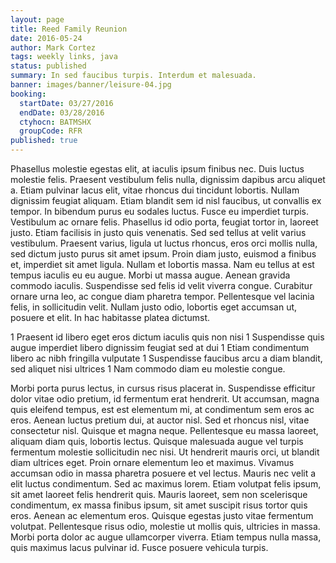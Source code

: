 ```yaml
---
layout: page
title: Reed Family Reunion
date: 2016-05-24
author: Mark Cortez
tags: weekly links, java
status: published
summary: In sed faucibus turpis. Interdum et malesuada.
banner: images/banner/leisure-04.jpg
booking:
  startDate: 03/27/2016
  endDate: 03/28/2016
  ctyhocn: BATMSHX
  groupCode: RFR
published: true
---
```

Phasellus molestie egestas elit, at iaculis ipsum finibus nec. Duis luctus molestie felis. Praesent vestibulum felis nulla, dignissim dapibus arcu aliquet a. Etiam pulvinar lacus elit, vitae rhoncus dui tincidunt lobortis. Nullam dignissim feugiat aliquam. Etiam blandit sem id nisl faucibus, ut convallis ex tempor. In bibendum purus eu sodales luctus. Fusce eu imperdiet turpis. Vestibulum ac ornare felis. Phasellus id odio porta, feugiat tortor in, laoreet justo.
Etiam facilisis in justo quis venenatis. Sed sed tellus at velit varius vestibulum. Praesent varius, ligula ut luctus rhoncus, eros orci mollis nulla, sed dictum justo purus sit amet ipsum. Proin diam justo, euismod a finibus et, imperdiet sit amet ligula. Nullam et lobortis massa. Nam eu tellus at est tempus iaculis eu eu augue. Morbi ut massa augue. Aenean gravida commodo iaculis. Suspendisse sed felis id velit viverra congue. Curabitur ornare urna leo, ac congue diam pharetra tempor. Pellentesque vel lacinia felis, in sollicitudin velit. Nullam justo odio, lobortis eget accumsan ut, posuere et elit. In hac habitasse platea dictumst.

1 Praesent id libero eget eros dictum iaculis quis non nisi
1 Suspendisse quis augue imperdiet libero dignissim feugiat sed at dui
1 Etiam condimentum libero ac nibh fringilla vulputate
1 Suspendisse faucibus arcu a diam blandit, sed aliquet nisi ultrices
1 Nam commodo diam eu molestie congue.

Morbi porta purus lectus, in cursus risus placerat in. Suspendisse efficitur dolor vitae odio pretium, id fermentum erat hendrerit. Ut accumsan, magna quis eleifend tempus, est est elementum mi, at condimentum sem eros ac eros. Aenean luctus pretium dui, at auctor nisl. Sed et rhoncus nisl, vitae consectetur nisl. Quisque et magna neque. Pellentesque eu massa laoreet, aliquam diam quis, lobortis lectus. Quisque malesuada augue vel turpis fermentum molestie sollicitudin nec nisi. Ut hendrerit mauris orci, ut blandit diam ultrices eget. Proin ornare elementum leo et maximus. Vivamus accumsan odio in massa pharetra posuere et vel lectus. Mauris nec velit a elit luctus condimentum.
Sed ac maximus lorem. Etiam volutpat felis ipsum, sit amet laoreet felis hendrerit quis. Mauris laoreet, sem non scelerisque condimentum, ex massa finibus ipsum, sit amet suscipit risus tortor quis eros. Aenean ac elementum eros. Quisque egestas justo vitae fermentum volutpat. Pellentesque risus odio, molestie ut mollis quis, ultricies in massa. Morbi porta dolor ac augue ullamcorper viverra. Etiam tempus nulla massa, quis maximus lacus pulvinar id. Fusce posuere vehicula turpis.
